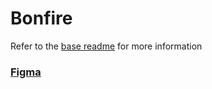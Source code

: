 # Bonfire

Refer to the [base readme](../../README.md) for more information

### [Figma](https://www.figma.com/file/yLSI2eGZEtE6fp5JwDOaQM/BonFire?node-id=0%3A1)
